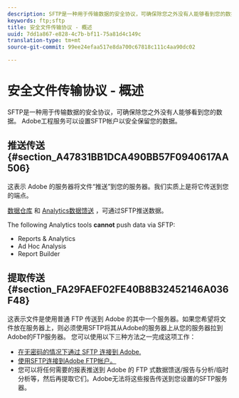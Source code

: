 ```yaml
---
description: SFTP是一种用于传输数据的安全协议，可确保除您之外没有人能够看到您的数据。 Adobe工程服务可以设置SFTP帐户以安全保留您的数据。
keywords: ftp;sftp
title: 安全文件传输协议 - 概述
uuid: 7dd1a867-e828-4c7b-bf11-75a81d4c149c
translation-type: tm+mt
source-git-commit: 99ee24efaa517e8da700c67818c111c4aa90dc02

---
```



# 安全文件传输协议 - 概述

SFTP是一种用于传输数据的安全协议，可确保除您之外没有人能够看到您的数据。 Adobe工程服务可以设置SFTP帐户以安全保留您的数据。

## 推送传送 {#section_A47831BB1DCA490BB57F0940617AA506}

这表示 Adobe 的服务器将文件“推送”到您的服务器。我们实质上是将它传送到您的端点。

[数据仓库](/help/export/ftp-and-sftp/c-sftp/ftp-sftp-dw.md) 和 [Analytics数据馈送](https://marketing.adobe.com/resources/help/en_US/reference/analytics-data-feed.html) ，可通过SFTP推送数据。

The following Analytics tools **cannot** push data via SFTP:

* Reports &amp; Analytics
* Ad Hoc Analysis
* Report Builder

## 提取传送 {#section_FA29FAEF02FE40B8B32452146A036F48}

这表示文件是使用普通 FTP 传送到 Adobe 的其中一个服务器。如果您希望将文件放在服务器上，则必须使用SFTP将其从Adobe的服务器上从您的服务器拉到Adobe的FTP服务器。 您可以使用以下三种方法之一完成这项工作：

* [在无密码的情况下通过 SFTP 连接到 Adobe.](/help/export/ftp-and-sftp/c-sftp/ftp-sftp-cert-auth.md)
* [使用SFTP连接到Adobe FTP帐户。](/help/export/ftp-and-sftp/c-sftp/ftp-sftp-connect.md)
* 您可以将任何需要的报表推送到 Adobe 的 FTP 式数据馈送/报告与分析/临时分析等，然后再提取它们。Adobe无法将这些报告传送到您设置的SFTP服务器。

